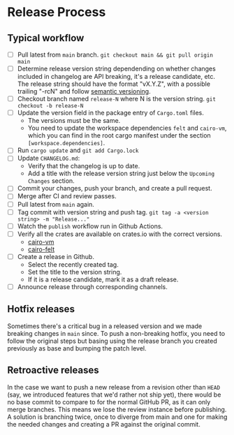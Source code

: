 # Release Process

## Typical workflow

- [ ] Pull latest from `main` branch.
      `git checkout main && git pull origin main`
- [ ] Determine release version string dependending on whether changes included
      in changelog are API breaking, it's a release candidate, etc.
      The release string should have the format "vX.Y.Z", with a possible
      trailing "-rcN" and follow [semantic versioning](https://semver.org/).
- [ ] Checkout branch named `release-N` where N is the version string.
      `git checkout -b release-N`
- [ ] Update the version field in the package entry of `Cargo.toml` files.
  - The versions must be the same.
  - You need to update the workspace dependencies `felt` and `cairo-vm`, which
    you can find in the root cargo manifest under the section `[workspace.dependencies]`.
- [ ] Run `cargo update` and `git add Cargo.lock`
- [ ] Update `CHANGELOG.md`:
  - Verify that the changelog is up to date.
  - Add a title with the release version string just below the `Upcoming
    Changes` section.
- [ ] Commit your changes, push your branch, and create a pull request.
- [ ] Merge after CI and review passes.
- [ ] Pull latest from `main` again.
- [ ] Tag commit with version string and push tag.
      `git tag -a <version string> -m "Release..."`
- [ ] Watch the `publish` workflow run in Github Actions.
- [ ] Verify all the crates are available on crates.io with the correct
      versions.
  - [cairo-vm](https://crates.io/crates/cairo-vm)
  - [cairo-felt](https://crates.io/crates/cairo-felt)
- [ ] Create a release in Github.
  - Select the recently created tag.
  - Set the title to the version string.
  - If it is a release candidate, mark it as a draft release.
- [ ] Announce release through corresponding channels.

## Hotfix releases

Sometimes there's a critical bug in a released version and we made breaking
changes in `main` since. To push a non-breaking hotfix, you need to  follow the
original steps but basing using the release branch you created previously as
base and bumping the patch level.

## Retroactive releases

In the case we want to push a new release from a revision other than `HEAD`
(say, we introduced features that we'd rather not ship yet), there would be no
base commit to compare to for the normal GitHub PR, as it can only merge
branches. This means we lose the review instance before publishing.
A solution is branching twice, once to diverge from main and one for making the
needed changes and creating a PR against the original commit.

